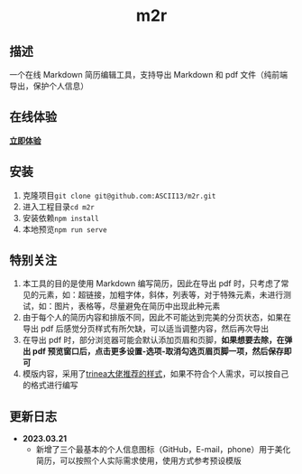 <h1 align="center">m2r</h1>

## 描述

一个在线 Markdown 简历编辑工具，支持导出 Markdown 和 pdf 文件（纯前端导出，保护个人信息）

## 在线体验

**[立即体验](https://www.kwafoo.com.cn/m2r)**

## 安装

1. 克隆项目`git clone git@github.com:ASCII13/m2r.git`
2. 进入工程目录`cd m2r`
3. 安装依赖`npm install`
4. 本地预览`npm run serve`

## 特别关注

1. 本工具的目的是使用 Markdown 编写简历，因此在导出 pdf 时，只考虑了常见的元素，如：超链接，加粗字体，斜体，列表等，对于特殊元素，未进行测试，如：图片，表格等，尽量避免在简历中出现此种元素
2. 由于每个人的简历内容和排版不同，因此不可能达到完美的分页状态，如果在导出 pdf 后感觉分页样式有所欠缺，可以适当调整内容，然后再次导出
3. 在导出 pdf 时，部分浏览器可能会默认添加页眉和页脚，**如果想要去除，在弹出 pdf 预览窗口后，点击更多设置-选项-取消勾选页眉页脚一项，然后保存即可**
4. 模版内容，采用了[trinea大佬推荐的样式](https://www.trinea.cn/jobs/%e6%8e%a8%e8%8d%90-3-%e4%b8%aa%e7%ae%80%e5%8e%86%e6%a8%a1%e6%9d%bf%e5%8f%8a-2-%e5%a4%a7%e5%8a%a0%e5%88%86%e6%8a%80%e5%b7%a7/)，如果不符合个人需求，可以按自己的格式进行编写

## 更新日志

- **2023.03.21**
    - 新增了三个最基本的个人信息图标（GitHub，E-mail，phone）用于美化简历，可以按照个人实际需求使用，使用方式参考预设模版
